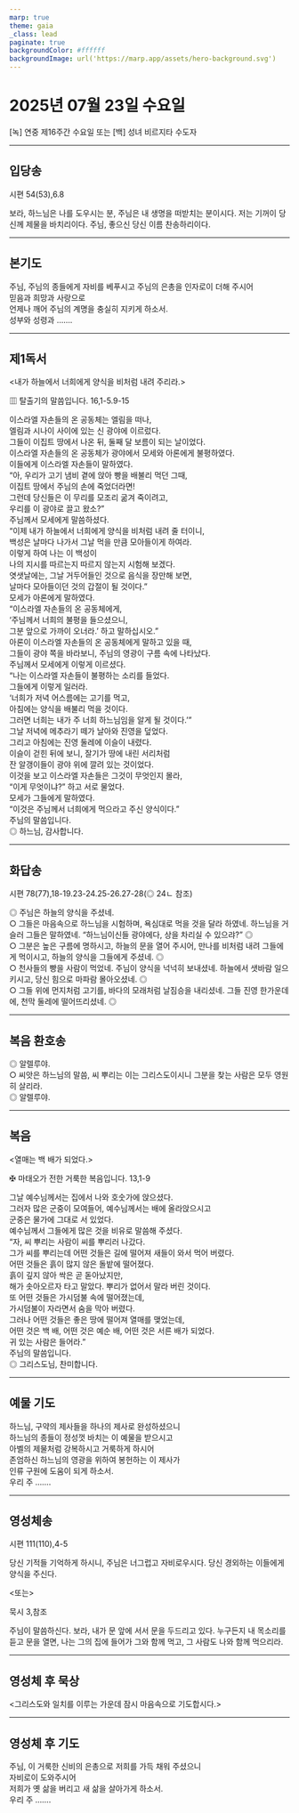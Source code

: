 ```yaml
---
marp: true
theme: gaia
_class: lead
paginate: true
backgroundColor: #ffffff
backgroundImage: url('https://marp.app/assets/hero-background.svg')
---
```


# 2025년 07월 23일 수요일

[녹] 연중 제16주간 수요일 또는 [백] 성녀 비르지타 수도자  




---

## 입당송

시편 54(53),6.8

보라, 하느님은 나를 도우시는 분, 주님은 내 생명을 떠받치는 분이시다. 저는 기꺼이 당신께 제물을 바치리이다. 주님, 좋으신 당신 이름 찬송하리이다.  
  


---

## 본기도

주님, 주님의 종들에게 자비를 베푸시고 주님의 은총을 인자로이 더해 주시어  
믿음과 희망과 사랑으로  
언제나 깨어 주님의 계명을 충실히 지키게 하소서.  
성부와 성령과 …….  
  


---

## 제1독서

<내가 하늘에서 너희에게 양식을 비처럼 내려 주리라.>

▥ 탈출기의 말씀입니다. 16,1-5.9-15

이스라엘 자손들의 온 공동체는 엘림을 떠나,  
엘림과 시나이 사이에 있는 신 광야에 이르렀다.  
그들이 이집트 땅에서 나온 뒤, 둘째 달 보름이 되는 날이었다.  
이스라엘 자손들의 온 공동체가 광야에서 모세와 아론에게 불평하였다.  
이들에게 이스라엘 자손들이 말하였다.  
“아, 우리가 고기 냄비 곁에 앉아 빵을 배불리 먹던 그때,  
이집트 땅에서 주님의 손에 죽었더라면!  
그런데 당신들은 이 무리를 모조리 굶겨 죽이려고,  
우리를 이 광야로 끌고 왔소?”  
주님께서 모세에게 말씀하셨다.  
“이제 내가 하늘에서 너희에게 양식을 비처럼 내려 줄 터이니,  
백성은 날마다 나가서 그날 먹을 만큼 모아들이게 하여라.  
이렇게 하여 나는 이 백성이  
나의 지시를 따르는지 따르지 않는지 시험해 보겠다.  
엿샛날에는, 그날 거두어들인 것으로 음식을 장만해 보면,  
날마다 모아들이던 것의 갑절이 될 것이다.”  
모세가 아론에게 말하였다.  
“이스라엘 자손들의 온 공동체에게,  
‘주님께서 너희의 불평을 들으셨으니,  
그분 앞으로 가까이 오너라.’ 하고 말하십시오.”  
아론이 이스라엘 자손들의 온 공동체에게 말하고 있을 때,  
그들이 광야 쪽을 바라보니, 주님의 영광이 구름 속에 나타났다.  
주님께서 모세에게 이렇게 이르셨다.  
“나는 이스라엘 자손들이 불평하는 소리를 들었다.  
그들에게 이렇게 일러라.  
‘너희가 저녁 어스름에는 고기를 먹고,  
아침에는 양식을 배불리 먹을 것이다.  
그러면 너희는 내가 주 너희 하느님임을 알게 될 것이다.’”  
그날 저녁에 메추라기 떼가 날아와 진영을 덮었다.  
그리고 아침에는 진영 둘레에 이슬이 내렸다.  
이슬이 걷힌 뒤에 보니, 잘기가 땅에 내린 서리처럼  
잔 알갱이들이 광야 위에 깔려 있는 것이었다.  
이것을 보고 이스라엘 자손들은 그것이 무엇인지 몰라,  
“이게 무엇이냐?” 하고 서로 물었다.  
모세가 그들에게 말하였다.  
“이것은 주님께서 너희에게 먹으라고 주신 양식이다.”  
주님의 말씀입니다.  
◎ 하느님, 감사합니다.  
  


---

## 화답송

시편 78(77),18-19.23-24.25-26.27-28(◎ 24ㄴ 참조)

◎ 주님은 하늘의 양식을 주셨네.  
○ 그들은 마음속으로 하느님을 시험하며, 욕심대로 먹을 것을 달라 하였네. 하느님을 거슬러 그들은 말하였네. “하느님이신들 광야에다, 상을 차리실 수 있으랴?” ◎  
○ 그분은 높은 구름에 명하시고, 하늘의 문을 열어 주시어, 만나를 비처럼 내려 그들에게 먹이시고, 하늘의 양식을 그들에게 주셨네. ◎  
○ 천사들의 빵을 사람이 먹었네. 주님이 양식을 넉넉히 보내셨네. 하늘에서 샛바람 일으키시고, 당신 힘으로 마파람 몰아오셨네. ◎  
○ 그들 위에 먼지처럼 고기를, 바다의 모래처럼 날짐승을 내리셨네. 그들 진영 한가운데에, 천막 둘레에 떨어뜨리셨네. ◎  
  


---

## 복음 환호송

◎ 알렐루야.  
○ 씨앗은 하느님의 말씀, 씨 뿌리는 이는 그리스도이시니 그분을 찾는 사람은 모두 영원히 살리라.  
◎ 알렐루야.  
  


---

## 복음

<열매는 백 배가 되었다.>

✠ 마태오가 전한 거룩한 복음입니다. 13,1-9

그날 예수님께서는 집에서 나와 호숫가에 앉으셨다.  
그러자 많은 군중이 모여들어, 예수님께서는 배에 올라앉으시고  
군중은 물가에 그대로 서 있었다.  
예수님께서 그들에게 많은 것을 비유로 말씀해 주셨다.  
“자, 씨 뿌리는 사람이 씨를 뿌리러 나갔다.  
그가 씨를 뿌리는데 어떤 것들은 길에 떨어져 새들이 와서 먹어 버렸다.  
어떤 것들은 흙이 많지 않은 돌밭에 떨어졌다.  
흙이 깊지 않아 싹은 곧 돋아났지만,  
해가 솟아오르자 타고 말았다. 뿌리가 없어서 말라 버린 것이다.  
또 어떤 것들은 가시덤불 속에 떨어졌는데,  
가시덤불이 자라면서 숨을 막아 버렸다.  
그러나 어떤 것들은 좋은 땅에 떨어져 열매를 맺었는데,  
어떤 것은 백 배, 어떤 것은 예순 배, 어떤 것은 서른 배가 되었다.  
귀 있는 사람은 들어라.”  
주님의 말씀입니다.  
◎ 그리스도님, 찬미합니다.  
  


---

## 예물 기도

하느님, 구약의 제사들을 하나의 제사로 완성하셨으니  
하느님의 종들이 정성껏 바치는 이 예물을 받으시고  
아벨의 제물처럼 강복하시고 거룩하게 하시어  
존엄하신 하느님의 영광을 위하여 봉헌하는 이 제사가  
인류 구원에 도움이 되게 하소서.  
우리 주 …….  
  


---

## 영성체송

시편 111(110),4-5

당신 기적들 기억하게 하시니, 주님은 너그럽고 자비로우시다. 당신 경외하는 이들에게 양식을 주신다.  
  
<또는>  
  
묵시 3,참조  
  
주님이 말씀하신다. 보라, 내가 문 앞에 서서 문을 두드리고 있다. 누구든지 내 목소리를 듣고 문을 열면, 나는 그의 집에 들어가 그와 함께 먹고, 그 사람도 나와 함께 먹으리라.  


---

## 영성체 후 묵상

<그리스도와 일치를 이루는 가운데 잠시 마음속으로 기도합시다.>  


---

## 영성체 후 기도

주님, 이 거룩한 신비의 은총으로 저희를 가득 채워 주셨으니  
자비로이 도와주시어  
저희가 옛 삶을 버리고 새 삶을 살아가게 하소서.  
우리 주 …….